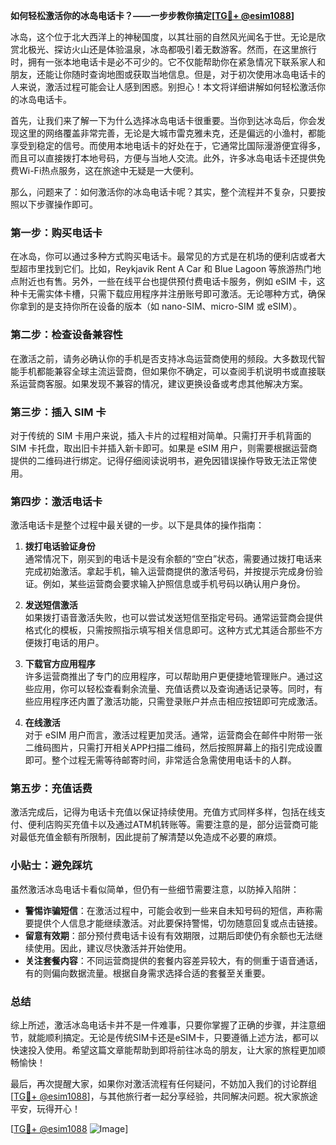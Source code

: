 **如何轻松激活你的冰岛电话卡？——一步步教你搞定[[TG💪+ @esim1088](https://t.me/s/esim1088)]**

冰岛，这个位于北大西洋上的神秘国度，以其壮丽的自然风光闻名于世。无论是欣赏北极光、探访火山还是体验温泉，冰岛都吸引着无数游客。然而，在这里旅行时，拥有一张本地电话卡是必不可少的。它不仅能帮助你在紧急情况下联系家人和朋友，还能让你随时查询地图或获取当地信息。但是，对于初次使用冰岛电话卡的人来说，激活过程可能会让人感到困惑。别担心！本文将详细讲解如何轻松激活你的冰岛电话卡。

首先，让我们来了解一下为什么选择冰岛电话卡很重要。当你到达冰岛后，你会发现这里的网络覆盖非常完善，无论是大城市雷克雅未克，还是偏远的小渔村，都能享受到稳定的信号。而使用本地电话卡的好处在于，它通常比国际漫游便宜得多，而且可以直接拨打本地号码，方便与当地人交流。此外，许多冰岛电话卡还提供免费Wi-Fi热点服务，这在旅途中无疑是一大便利。

那么，问题来了：如何激活你的冰岛电话卡呢？其实，整个流程并不复杂，只要按照以下步骤操作即可。

### 第一步：购买电话卡

在冰岛，你可以通过多种方式购买电话卡。最常见的方式是在机场的便利店或者大型超市里找到它们。比如，Reykjavik Rent A Car 和 Blue Lagoon 等旅游热门地点附近也有售。另外，一些在线平台也提供预付费电话卡服务，例如 eSIM 卡，这种卡无需实体卡槽，只需下载应用程序并注册账号即可激活。无论哪种方式，确保你拿到的是支持你所在设备的版本（如 nano-SIM、micro-SIM 或 eSIM）。

### 第二步：检查设备兼容性

在激活之前，请务必确认你的手机是否支持冰岛运营商使用的频段。大多数现代智能手机都能兼容全球主流运营商，但如果你不确定，可以查阅手机说明书或直接联系运营商客服。如果发现不兼容的情况，建议更换设备或考虑其他解决方案。

### 第三步：插入 SIM 卡

对于传统的 SIM 卡用户来说，插入卡片的过程相对简单。只需打开手机背面的 SIM 卡托盘，取出旧卡并插入新卡即可。如果是 eSIM 用户，则需要根据运营商提供的二维码进行绑定。记得仔细阅读说明书，避免因错误操作导致无法正常使用。

### 第四步：激活电话卡

激活电话卡是整个过程中最关键的一步。以下是具体的操作指南：

1. **拨打电话验证身份**  
   通常情况下，刚买到的电话卡是没有余额的“空白”状态，需要通过拨打电话来完成初始激活。拿起手机，输入运营商提供的激活号码，并按提示完成身份验证。例如，某些运营商会要求输入护照信息或手机号码以确认用户身份。

2. **发送短信激活**  
   如果拨打语音激活失败，也可以尝试发送短信至指定号码。通常运营商会提供格式化的模板，只需按照指示填写相关信息即可。这种方式尤其适合那些不方便拨打电话的用户。

3. **下载官方应用程序**  
   许多运营商推出了专门的应用程序，可以帮助用户更便捷地管理账户。通过这些应用，你可以轻松查看剩余流量、充值话费以及查询通话记录等。同时，有些应用程序还内置了激活功能，只需登录账户并点击相应按钮即可完成激活。

4. **在线激活**  
   对于 eSIM 用户而言，激活过程更加灵活。通常，运营商会在邮件中附带一张二维码图片，只需打开相关APP扫描二维码，然后按照屏幕上的指引完成设置即可。整个过程无需等待邮寄时间，非常适合急需使用电话卡的人群。

### 第五步：充值话费

激活完成后，记得为电话卡充值以保证持续使用。充值方式同样多样，包括在线支付、便利店购买充值卡以及通过ATM机转账等。需要注意的是，部分运营商可能对最低充值金额有所限制，因此提前了解清楚以免造成不必要的麻烦。

### 小贴士：避免踩坑

虽然激活冰岛电话卡看似简单，但仍有一些细节需要注意，以防掉入陷阱：

- **警惕诈骗短信**：在激活过程中，可能会收到一些来自未知号码的短信，声称需要提供个人信息才能继续激活。对此要保持警惕，切勿随意回复或点击链接。
- **留意有效期**：部分预付费电话卡设有有效期限，过期后即使仍有余额也无法继续使用。因此，建议尽快激活并开始使用。
- **关注套餐内容**：不同运营商提供的套餐内容差异较大，有的侧重于语音通话，有的则偏向数据流量。根据自身需求选择合适的套餐至关重要。

### 总结

综上所述，激活冰岛电话卡并不是一件难事，只要你掌握了正确的步骤，并注意细节，就能顺利搞定。无论是传统SIM卡还是eSIM卡，只要遵循上述方法，都可以快速投入使用。希望这篇文章能帮助到即将前往冰岛的朋友，让大家的旅程更加顺畅愉快！

最后，再次提醒大家，如果你对激活流程有任何疑问，不妨加入我们的讨论群组[[TG💪+ @esim1088](https://t.me/s/esim1088)]，与其他旅行者一起分享经验，共同解决问题。祝大家旅途平安，玩得开心！

[[TG💪+ @esim1088](https://t.me/s/esim1088) ![Image](https://i.postimg.cc/4NQfJmqS/Snipaste-2025-05-13-00-14-12.png)]